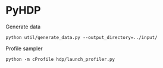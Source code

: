 PyHDP
=====

Generate data

	python util/generate_data.py --output_directory=../input/

Profile sampler

	python -m cProfile hdp/launch_profiler.py
